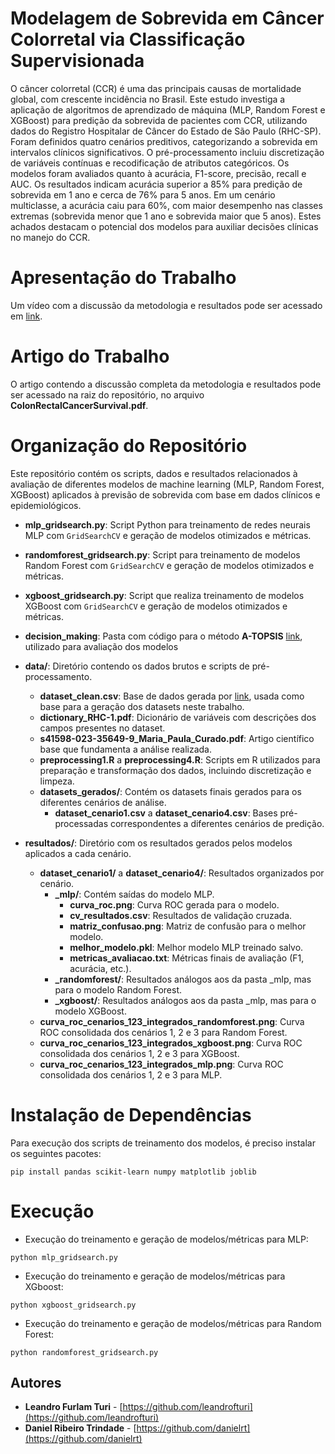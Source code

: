 # Modelagem de Sobrevida em Câncer Colorretal via Classificação Supervisionada 

O câncer colorretal (CCR) é uma das principais causas de mortalidade global, 
com crescente incidência no Brasil. Este estudo investiga a aplicação de algoritmos 
de aprendizado de máquina (MLP, Random Forest e XGBoost) para predição da 
sobrevida de pacientes com CCR, utilizando dados do Registro Hospitalar de 
Câncer do Estado de São Paulo (RHC-SP). Foram definidos quatro cenários 
preditivos, categorizando a sobrevida em intervalos clínicos significativos. 
O pré-processamento incluiu discretização de variáveis contínuas e recodificação 
de atributos categóricos. Os modelos foram avaliados quanto à acurácia, 
F1-score, precisão, recall e AUC. Os resultados indicam acurácia superior a 
85\% para predição de sobrevida em 1 ano e cerca de 76\% para 5 anos. 
Em um cenário multiclasse, a acurácia caiu para 60\%, com maior desempenho 
nas classes extremas (sobrevida menor que 1 ano e sobrevida maior que 5 anos). 
Estes achados destacam o potencial dos modelos para auxiliar decisões 
clínicas no manejo do CCR.

# Apresentação do Trabalho

Um vídeo com a discussão da metodologia e resultados pode ser acessado em [link](https://drive.google.com/file/d/1DqzOIF4ToQ-FDEHRwJkUYorke53B8MeR/view).

# Artigo do Trabalho

O artigo contendo a discussão completa da metodologia e resultados pode ser acessado 
na raiz do repositório, no arquivo **ColonRectalCancerSurvival.pdf**.

# Organização do Repositório

Este repositório contém os scripts, dados e resultados relacionados à avaliação de diferentes modelos de machine learning (MLP, Random Forest, XGBoost) aplicados à previsão de sobrevida com base em dados clínicos e epidemiológicos.

- **mlp_gridsearch.py**: Script Python para treinamento de redes neurais MLP com `GridSearchCV` e geração de modelos otimizados e métricas.

- **randomforest_gridsearch.py**: Script para treinamento de modelos Random Forest com `GridSearchCV` e geração de modelos otimizados e métricas.

- **xgboost_gridsearch.py**: Script que realiza treinamento de modelos XGBoost com `GridSearchCV` e geração de modelos otimizados e métricas.

- **decision_making**: Pasta com código para o método **A-TOPSIS** [link](https://github.com/paaatcha/decision-making), utilizado para avaliação dos modelos

- **data/**: Diretório contendo os dados brutos e scripts de pré-processamento.
  - **dataset_clean.csv**: Base de dados gerada por [link](https://www.nature.com/articles/s41598-023-35649-9), usada como base para a geração dos datasets neste trabalho.
  - **dictionary_RHC-1.pdf**: Dicionário de variáveis com descrições dos campos presentes no dataset.
  - **s41598-023-35649-9_Maria_Paula_Curado.pdf**: Artigo científico base que fundamenta a análise realizada.
  - **preprocessing1.R** a **preprocessing4.R**: Scripts em R utilizados para preparação e transformação dos dados, incluindo discretização e limpeza.
  - **datasets_gerados/**: Contém os datasets finais gerados para os diferentes cenários de análise.
    - **dataset_cenario1.csv** a **dataset_cenario4.csv**: Bases pré-processadas correspondentes a diferentes cenários de predição.

- **resultados/**: Diretório com os resultados gerados pelos modelos aplicados a cada cenário.
  - **dataset_cenario1/** a **dataset_cenario4/**: Resultados organizados por cenário.
    - **_mlp/**: Contém saídas do modelo MLP.
      - **curva_roc.png**: Curva ROC gerada para o modelo.
      - **cv_resultados.csv**: Resultados de validação cruzada.
      - **matriz_confusao.png**: Matriz de confusão para o melhor modelo.
      - **melhor_modelo.pkl**: Melhor modelo MLP treinado salvo.
      - **metricas_avaliacao.txt**: Métricas finais de avaliação (F1, acurácia, etc.).
    - **_randomforest/**: Resultados análogos aos da pasta _mlp, mas para o modelo Random Forest.
    - **_xgboost/**: Resultados análogos aos da pasta _mlp, mas para o modelo XGBoost.
  - **curva_roc_cenarios_123_integrados_randomforest.png**: Curva ROC consolidada dos cenários 1, 2 e 3 para Random Forest.
  - **curva_roc_cenarios_123_integrados_xgboost.png**: Curva ROC consolidada dos cenários 1, 2 e 3 para XGBoost.
  - **curva_roc_cenarios_123_integrados_mlp.png**: Curva ROC consolidada dos cenários 1, 2 e 3 para MLP.

# Instalação de Dependências

Para execução dos scripts de treinamento dos modelos, é preciso instalar os seguintes 
pacotes:

``````
pip install pandas scikit-learn numpy matplotlib joblib
``````

# Execução

- Execução do treinamento e geração de modelos/métricas para MLP:

``````
python mlp_gridsearch.py
``````

- Execução do treinamento e geração de modelos/métricas para XGboost:

``````
python xgboost_gridsearch.py
``````

- Execução do treinamento e geração de modelos/métricas para Random Forest:

``````
python randomforest_gridsearch.py
``````
## Autores

* **Leandro Furlam Turi** - [https://github.com/leandrofturi](https://github.com/leandrofturi)
* **Daniel Ribeiro Trindade** - [https://github.com/danielrt](https://github.com/danielrt)

